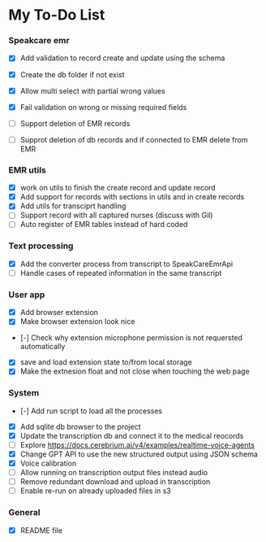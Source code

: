 # My To-Do List

### Speakcare emr
- [x] Add validation to record create and update using the schema
- [x] Create the db folder if not exist
- [x] Allow multi select with partial wrong values
- [x] Fail validation on wrong or missing required fields
- [ ] Support deletion of EMR records
- [ ] Supprot deletion of db records and if connected to EMR delete from EMR


### EMR utils
- [x] work on utils to finish the create record and update record
- [x] Add support for records with sections in utils and in create records
- [x] Add utils for transciprt handling
- [ ] Support record with all captured nurses (discuss with Gil)
- [ ] Auto register of EMR tables instead of hard coded

### Text processing
- [x] Add the converter process from transcript to SpeakCareEmrApi
- [ ] Handle cases of repeated information in the same transcript

### User app
- [x] Add browser extension
- [x] Make browser extension look nice
- [-] Check why extension microphone permission is not requersted automatically
- [x] save and load extension state to/from local storage
- [x] Make the extnesion float and not close when touching the web page

### System
- [-] Add run script to load all the processes
- [x] Add sqlite db browser to the project
- [x] Update the transcription db and connect it to the medical reocords
- [ ] Explore https://docs.cerebrium.ai/v4/examples/realtime-voice-agents
- [x] Change GPT API to use the new structured output using JSON schema
- [x] Voice calibration
- [ ] Allow running on transcription output files instead audio
- [ ] Remove redundant download and upload in transcription
- [ ] Enable re-run on already uploaded files in s3

### General
- [x] README file